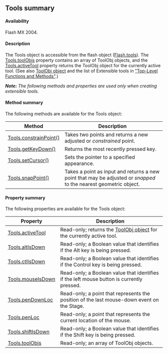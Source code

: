 ## Tools summary

#### Availability

Flash MX 2004.

#### Description

The Tools object is accessible from the flash object ([Flash.tools](../Flash_object_/Flash76.md)). The [Tools.toolObjs](../Tools_object/Tools11.md) property contains an array of ToolObj objects, and the [Tools.activeTool](../Tools_object/Tools.md) property returns the ToolObj object for the currently active tool. (See also [ToolObj object](../ToolObj_object/ToolObj_summary.md) and the list of Extensible tools in ["Top-Level Functions and Methods"](../Top-Level_Functions_and_Methods/Top.md).)

***Note:** The following methods and properties are used only when creating extensible tools.*

#### Method summary

The following methods are available for the Tools object:

| **Method** | **Description** |
| --- | --- |
| [Tools.constrainPoint()](../Tools_object/Tools2.md) | Takes two points and returns a new adjusted or *constrained* point. |
| [Tools.getKeyDown()](../Tools_object/Tools4.md) | Returns the most recently pressed key. |
| [Tools.setCursor()](../Tools_object/Tools8.md) | Sets the pointer to a specified appearance. |
| [Tools.snapPoint()](../Tools_object/Tools10.md) | Takes a point as input and returns a new point that may be adjusted or *snapped* to the nearest geometric object. |

#### Property summary

The following properties are available for the Tools object:

| **Property** | **Description** |
| --- | --- |
| [Tools.activeTool](../Tools_object/Tools.md) | Read-only; returns the [ToolObj object](../ToolObj_object/ToolObj_summary.md) for the currently active tool. |
| [Tools.altIsDown](../Tools_object/Tools1.md) | Read-only; a Boolean value that identifies if the Alt key is being pressed. |
| [Tools.ctlIsDown](../Tools_object/Tools3.md) | Read-only; a Boolean value that identifies if the Control key is being pressed. |
| [Tools.mouseIsDown](../Tools_object/Tools5.md) | Read-only; a Boolean value that identifies if the left mouse button is currently pressed. |
| [Tools.penDownLoc](../Tools_object/Tools6.md) | Read-only; a point that represents the position of the last mouse-down event on the Stage. |
| [Tools.penLoc](../Tools_object/Tools7.md) | Read-only; a point that represents the current location of the mouse. |
| [Tools.shiftIsDown](../Tools_object/Tools9.md) | Read-only; a Boolean value that identifies if the Shift key is being pressed. |
| [Tools.toolObjs](../Tools_object/Tools11.md) | Read-only; an array of ToolObj objects. |
